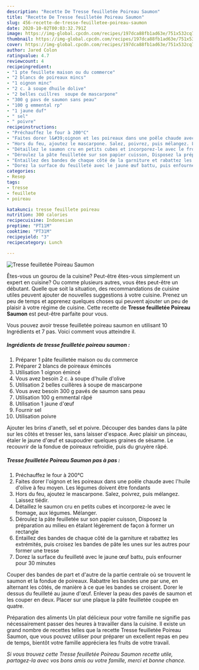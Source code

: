 ```yaml
---
description: "Recette De Tresse feuilletée Poireau Saumon"
title: "Recette De Tresse feuilletée Poireau Saumon"
slug: 456-recette-de-tresse-feuilletee-poireau-saumon
date: 2020-10-02T00:03:32.791Z
image: https://img-global.cpcdn.com/recipes/197dca88fb1ad63e/751x532cq70/tresse-feuilletee-poireau-saumon-photo-principale-de-la-recette.jpg
thumbnail: https://img-global.cpcdn.com/recipes/197dca88fb1ad63e/751x532cq70/tresse-feuilletee-poireau-saumon-photo-principale-de-la-recette.jpg
cover: https://img-global.cpcdn.com/recipes/197dca88fb1ad63e/751x532cq70/tresse-feuilletee-poireau-saumon-photo-principale-de-la-recette.jpg
author: Jared Colon
ratingvalue: 4.7
reviewcount: 4
recipeingredient:
- "1 pte feuillete maison ou du commerce"
- "2 blancs de poireaux mincs"
- "1 oignon minc"
- "2 c. à soupe dhuile dolive"
- "2 belles cuillres  soupe de mascarpone"
- "300 g pavs de saumon sans peau"
- "100 g emmental rp"
- "1 jaune duf"
- " sel"
- " poivre"
recipeinstructions:
- "Préchauffez le four à 200°C"
- "Faites dorer l&#39;oignon et les poireaux dans une poêle chaude avec l&#39;huile d&#39;olive à feu moyen. Les légumes doivent être fondants"
- "Hors du feu, ajoutez le mascarpone. Salez, poivrez, puis mélangez. Laissez tiédir."
- "Détaillez le saumon cru en petits cubes et incorporez-le avec le fromage, aux légumes. Mélanger."
- "Déroulez la pâte feuilletée sur son papier cuisson, Disposez la préparation au milieu en étalant légèrement de façon à former un rectangle"
- "Entaillez des bandes de chaque côté de la garniture et rabattez les extrémités, puis croisez les bandes de pâte les unes sur les autres pour former une tresse"
- "Dorez la surface du feuilleté avec le jaune œuf battu, puis enfourner pour 30 minutes"
categories:
- Resep
tags:
- tresse
- feuillete
- poireau

katakunci: tresse feuillete poireau 
nutrition: 300 calories
recipecuisine: Indonesian
preptime: "PT11M"
cooktime: "PT31M"
recipeyield: "3"
recipecategory: Lunch

---
```



![Tresse feuilletée Poireau Saumon](https://img-global.cpcdn.com/recipes/197dca88fb1ad63e/751x532cq70/tresse-feuilletee-poireau-saumon-photo-principale-de-la-recette.jpg)

Êtes-vous un gourou de la cuisine? Peut-être êtes-vous simplement un expert en cuisine? Ou comme plusieurs autres, vous êtes peut-être un débutant. Quelle que soit la situation, des recommandations de cuisine utiles peuvent ajouter de nouvelles suggestions à votre cuisine. Prenez un peu de temps et apprenez quelques choses qui peuvent ajouter un peu de plaisir à votre régime de cuisine. Cette recette de <strong> Tresse feuilletée Poireau Saumon </strong> est peut-être parfaite pour vous.

<!--inarticleads1-->

Vous pouvez avoir tresse feuilletée poireau saumon en utilisant 10 Ingrédients et 7 pas. Voici comment vous atteindre il.

##### Ingrédients de tresse feuilletée poireau saumon :

1. Préparer 1 pâte feuilletée maison ou du commerce
1. Préparer 2 blancs de poireaux émincés
1. Utilisation 1 oignon émincé
1. Vous avez besoin 2 c. à soupe d&#39;huile d&#39;olive
1. Utilisation 2 belles cuillères à soupe de mascarpone
1. Vous avez besoin 300 g pavés de saumon sans peau
1. Utilisation 100 g emmental râpé
1. Utilisation 1 jaune d&#39;œuf
1. Fournir  sel
1. Utilisation  poivre


Ajouter les brins d&#39;aneth, sel et poivre. Découper des bandes dans la pâte sur les côtés et tresser les, sans laisser d&#39;espace. Avec plaisir un pinceau, étaler le jaune d&#39;œuf et saupoudrer quelques graines de sésame. Le recouvrir de la fondue de poireaux refroidie, puis du gruyère râpé. 

<!--inarticleads2-->

##### Tresse feuilletée Poireau Saumon pas à pas :

1. Préchauffez le four à 200°C
1. Faites dorer l&#39;oignon et les poireaux dans une poêle chaude avec l&#39;huile d&#39;olive à feu moyen. Les légumes doivent être fondants
1. Hors du feu, ajoutez le mascarpone. Salez, poivrez, puis mélangez. Laissez tiédir.
1. Détaillez le saumon cru en petits cubes et incorporez-le avec le fromage, aux légumes. Mélanger.
1. Déroulez la pâte feuilletée sur son papier cuisson, Disposez la préparation au milieu en étalant légèrement de façon à former un rectangle
1. Entaillez des bandes de chaque côté de la garniture et rabattez les extrémités, puis croisez les bandes de pâte les unes sur les autres pour former une tresse
1. Dorez la surface du feuilleté avec le jaune œuf battu, puis enfourner pour 30 minutes


Couper des bandes de part et d&#39;autre de la partie centrale où se trouvent le saumon et la fondue de poireaux. Rabattre les bandes une par une, en alternant les côtés, de manière à ce que les bandes se croisent. Dorer le dessus du feuilleté au jaune d&#39;œuf. Enlever la peau des pavés de saumon et les couper en deux. Placer sur une plaque la pâte feuilletée coupée en quatre. 

<!--inarticleads1-->

<p>
Préparation des aliments Un plat délicieux pour votre famille ne signifie pas nécessairement passer des heures à travailler dans la cuisine. Il existe un grand nombre de recettes telles que la recette Tresse feuilletée Poireau Saumon, que vous pouvez utiliser pour préparer un excellent repas en peu de temps, bientôt votre famille appréciera les fruits de votre travail.
</p>

<p>
<i>Si vous trouvez cette Tresse feuilletée Poireau Saumon recette utile, partagez-la avec vos bons amis ou votre famille, merci et bonne chance.</i>
</p>
